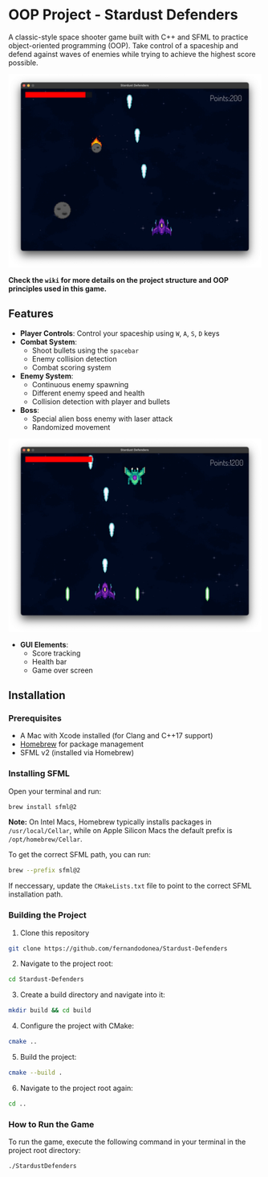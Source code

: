 # OOP Project - Stardust Defenders

A classic-style space shooter game built with C++ and SFML to practice object-oriented programming (OOP). Take control of a spaceship and defend against waves of enemies while trying to achieve the highest score possible.


![Game Screenshot](/resources/screenshots/gameplay-normal.png)


**Check the `wiki` for more details on the project structure and OOP principles used in this game.**

## Features

- **Player Controls**: Control your spaceship using `W`, `A`, `S`, `D` keys
- **Combat System**: 
  - Shoot bullets using the `spacebar`
  - Enemy collision detection
  - Combat scoring system
- **Enemy System**:
  - Continuous enemy spawning
  - Different enemy speed and health
  - Collision detection with player and bullets
- **Boss**:
  - Special alien boss enemy with laser attack 
  - Randomized movement

![Game Screenshot](/resources/screenshots/gameplay-boss.png)
- **GUI Elements**:
  - Score tracking
  - Health bar
  - Game over screen

## Installation


### Prerequisites
- A Mac with Xcode installed (for Clang and C++17 support)
- [Homebrew](https://brew.sh/) for package management
- SFML v2 (installed via Homebrew)

### Installing SFML
Open your terminal and run:
```bash
brew install sfml@2
```
**Note:** On Intel Macs, Homebrew typically installs packages in `/usr/local/Cellar`, while on Apple Silicon Macs the default prefix is `/opt/homebrew/Cellar`. 

To get the correct SFML path, you can run:

```bash
brew --prefix sfml@2
```

If neccessary, update the `CMakeLists.txt` file  to point to the correct SFML installation path.

### Building the Project

1. Clone this repository

```bash
git clone https://github.com/fernandodonea/Stardust-Defenders
```

2. Navigate to the project root:
```bash
cd Stardust-Defenders
```

3. Create a build directory and navigate into it:
```bash
mkdir build && cd build
```

4. Configure the project with CMake:
  ```bash
  cmake ..
  ```

5. Build the project:
```bash
cmake --build .
```

6. Navigate to the project root again:
```bash
cd ..
```

### How to Run the Game
To run the game, execute the following command in your terminal in the project root directory:
```bash
./StardustDefenders
```
